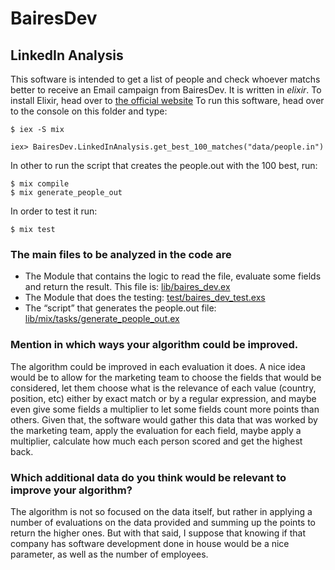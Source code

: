 # BairesDev

## LinkedIn Analysis

This software is intended to get a list of people and check whoever matchs better to receive an Email campaign from BairesDev.
It is written in *elixir*. To install Elixir, head over to [the official website](https://elixir-lang.org/install.html)
To run this software, head over to the console on this folder and type:

    $ iex -S mix

    iex> BairesDev.LinkedInAnalysis.get_best_100_matches("data/people.in")

In other to run the script that creates the people.out with the 100 best, run:

    $ mix compile
    $ mix generate_people_out

In order to test it run:

    $ mix test


### The main files to be analyzed in the code are

- The Module that contains the logic to read the file, evaluate some fields and return the result. This file is: [lib/baires_dev.ex](lib/baires_dev.ex)
- The Module that does the testing: [test/baires_dev_test.exs](test/baires_dev_test.exs)
- The “script” that generates the people.out file: [lib/mix/tasks/generate_people_out.ex](lib/mix/tasks/generate_people_out.ex)

### Mention in which ways your algorithm could be improved.

The algorithm could be improved in each evaluation it does. A nice idea would be to allow for the marketing team to choose the fields that would be considered, let them choose what is the relevance of each value (country, position, etc) either by exact match or by a regular expression, and maybe even give some fields a multiplier to let some fields count more points than others.
Given that, the software would gather this data that was worked by the marketing team, apply the evaluation for each field, maybe apply a multiplier, calculate how much each person scored and get the highest back.

### Which additional data do you think would be relevant to improve your algorithm?

The algorithm is not so focused on the data itself, but rather in applying a number of evaluations on the data provided and summing up the points to return the higher ones.
But with that said, I suppose that knowing if that company has software development done in house would be a nice parameter, as well as the number of employees.
